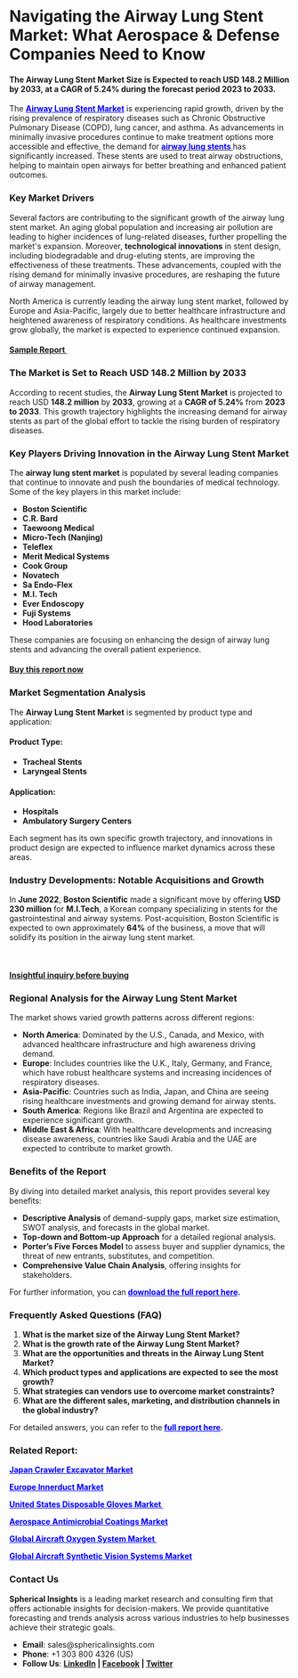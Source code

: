 <h1><strong>Navigating the Airway Lung Stent Market: What Aerospace &amp; Defense Companies Need to Know<br /></strong></h1>
<h4><strong>The Airway Lung Stent Market Size is Expected to reach USD 148.2 Million by 2033, at a CAGR of 5.24% during the forecast period 2023 to 2033.</strong></h4>
<p>The&nbsp;<span style="color: #0000ff;"><a style="color: #0000ff;" href="https://www.sphericalinsights.com/reports/airway-lung-stent-market" target="_blank" rel="noopener"><strong>Airway Lung Stent Market</strong></a></span>&nbsp;is experiencing rapid growth, driven by the rising prevalence of respiratory diseases such as Chronic Obstructive Pulmonary Disease (COPD), lung cancer, and asthma. As advancements in minimally invasive procedures continue to make treatment options more accessible and effective, the demand for&nbsp;<a href="https://www.sphericalinsights.com/reports/airport-runway-inspection-service-market" target="_blank" rel="noopener"><strong><span style="color: #0000ff;">airway lung stents</span>&nbsp;</strong></a>has significantly increased. These stents are used to treat airway obstructions, helping to maintain open airways for better breathing and enhanced patient outcomes.</p>
<h3>Key Market Drivers</h3>
<p>Several factors are contributing to the significant growth of the airway lung stent market. An aging global population and increasing air pollution are leading to higher incidences of lung-related diseases, further propelling the market's expansion. Moreover,&nbsp;<strong>technological innovations</strong>&nbsp;in stent design, including biodegradable and drug-eluting stents, are improving the effectiveness of these treatments. These advancements, coupled with the rising demand for minimally invasive procedures, are reshaping the future of airway management.</p>
<p>North America is currently leading the airway lung stent market, followed by Europe and Asia-Pacific, largely due to better healthcare infrastructure and heightened awareness of respiratory conditions. As healthcare investments grow globally, the market is expected to experience continued expansion.</p>
<h4><a href="https://www.sphericalinsights.com/request-sample/6916" target="_blank" rel="noopener">Sample Report&nbsp;</a></h4>
<h3>The Market is Set to Reach USD 148.2 Million by 2033</h3>
<p>According to recent studies, the&nbsp;<strong>Airway Lung Stent Market</strong>&nbsp;is projected to reach USD&nbsp;<strong>148.2 million</strong>&nbsp;by&nbsp;<strong>2033</strong>, growing at a&nbsp;<strong>CAGR of 5.24%</strong>&nbsp;from&nbsp;<strong>2023 to 2033</strong>. This growth trajectory highlights the increasing demand for airway stents as part of the global effort to tackle the rising burden of respiratory diseases.</p>
<h3>Key Players Driving Innovation in the Airway Lung Stent Market</h3>
<p>The&nbsp;<strong>airway lung stent market</strong>&nbsp;is populated by several leading companies that continue to innovate and push the boundaries of medical technology. Some of the key players in this market include:</p>
<ul>
<li><strong>Boston Scientific</strong></li>
<li><strong>C.R. Bard</strong></li>
<li><strong>Taewoong Medical</strong></li>
<li><strong>Micro-Tech (Nanjing)</strong></li>
<li><strong>Teleflex</strong></li>
<li><strong>Merit Medical Systems</strong></li>
<li><strong>Cook Group</strong></li>
<li><strong>Novatech</strong></li>
<li><strong>Sa Endo-Flex</strong></li>
<li><strong>M.I. Tech</strong></li>
<li><strong>Ever Endoscopy</strong></li>
<li><strong>Fuji Systems</strong></li>
<li><strong>Hood Laboratories</strong></li>
</ul>
<p>These companies are focusing on enhancing the design of airway lung stents and advancing the overall patient experience.</p>
<h4><a href="https://www.sphericalinsights.com/checkout/6916" target="_blank" rel="noopener">Buy this report now</a></h4>
<h3>Market Segmentation Analysis</h3>
<p>The&nbsp;<strong>Airway Lung Stent Market</strong>&nbsp;is segmented by product type and application:</p>
<h4>Product Type:</h4>
<ul>
<li><strong>Tracheal Stents</strong></li>
<li><strong>Laryngeal Stents</strong></li>
</ul>
<h4>Application:</h4>
<ul>
<li><strong>Hospitals</strong></li>
<li><strong>Ambulatory Surgery Centers</strong></li>
</ul>
<p>Each segment has its own specific growth trajectory, and innovations in product design are expected to influence market dynamics across these areas.</p>
<h3>Industry Developments: Notable Acquisitions and Growth</h3>
<p>In&nbsp;<strong>June 2022</strong>,&nbsp;<strong>Boston Scientific</strong>&nbsp;made a significant move by offering&nbsp;<strong>USD 230 million</strong>&nbsp;for&nbsp;<strong>M.I.Tech</strong>, a Korean company specializing in stents for the gastrointestinal and airway systems. Post-acquisition, Boston Scientific is expected to own approximately&nbsp;<strong>64%</strong>&nbsp;of the business, a move that will solidify its position in the airway lung stent market.</p>
<p>&nbsp;</p>
<h4><a href="https://www.sphericalinsights.com/inquiry-before-buying/6916" target="_blank" rel="noopener">Insightful inquiry before buying</a></h4>
<h3>Regional Analysis for the Airway Lung Stent Market</h3>
<p>The market shows varied growth patterns across different regions:</p>
<ul>
<li><strong>North America</strong>: Dominated by the U.S., Canada, and Mexico, with advanced healthcare infrastructure and high awareness driving demand.</li>
<li><strong>Europe</strong>: Includes countries like the U.K., Italy, Germany, and France, which have robust healthcare systems and increasing incidences of respiratory diseases.</li>
<li><strong>Asia-Pacific</strong>: Countries such as India, Japan, and China are seeing rising healthcare investments and growing demand for airway stents.</li>
<li><strong>South America</strong>: Regions like Brazil and Argentina are expected to experience significant growth.</li>
<li><strong>Middle East &amp; Africa</strong>: With healthcare developments and increasing disease awareness, countries like Saudi Arabia and the UAE are expected to contribute to market growth.</li>
</ul>
<h3>Benefits of the Report</h3>
<p>By diving into detailed market analysis, this report provides several key benefits:</p>
<ul>
<li><strong>Descriptive Analysis</strong>&nbsp;of demand-supply gaps, market size estimation, SWOT analysis, and forecasts in the global market.</li>
<li><strong>Top-down and Bottom-up Approach</strong>&nbsp;for a detailed regional analysis.</li>
<li><strong>Porter&rsquo;s Five Forces Model</strong>&nbsp;to assess buyer and supplier dynamics, the threat of new entrants, substitutes, and competition.</li>
<li><strong>Comprehensive Value Chain Analysis</strong>, offering insights for stakeholders.</li>
</ul>
<p>For further information, you can<span style="color: #0000ff;"><strong>&nbsp;<a style="color: #0000ff;" href="https://www.sphericalinsights.com/reports/airway-lung-stent-market" target="_new" rel="noopener">download the full report here</a>.</strong></span></p>
<h3>Frequently Asked Questions (FAQ)</h3>
<ol>
<li><strong>What is the market size of the Airway Lung Stent Market?</strong></li>
<li><strong>What is the growth rate of the Airway Lung Stent Market?</strong></li>
<li><strong>What are the opportunities and threats in the Airway Lung Stent Market?</strong></li>
<li><strong>Which product types and applications are expected to see the most growth?</strong></li>
<li><strong>What strategies can vendors use to overcome market constraints?</strong></li>
<li><strong>What are the different sales, marketing, and distribution channels in the global industry?</strong></li>
</ol>
<p>For detailed answers, you can refer to the<strong>&nbsp;<span style="color: #0000ff;"><a style="color: #0000ff;" href="https://www.sphericalinsights.com/reports/airway-lung-stent-market" target="_new" rel="noopener">full report here</a>.</span></strong></p>
<h3>Related Report:</h3>
<p><span style="color: #0000ff;"><strong><a style="color: #0000ff;" href="https://www.sphericalinsights.com/de/reports/japan-crawler-excavator-market" target="_blank" rel="noopener">Japan Crawler Excavator Market</a></strong></span></p>
<p><span style="color: #0000ff;"><strong><a style="color: #0000ff;" href="https://www.sphericalinsights.com/de/reports/europe-innerduct-market" target="_blank" rel="noopener">Europe Innerduct Market</a></strong></span></p>
<p><span style="color: #0000ff;"><strong><a style="color: #0000ff;" href="https://www.sphericalinsights.com/fr/reports/united-states-disposable-gloves-market" target="_blank" rel="noopener">United States Disposable Gloves Market&nbsp;</a></strong></span></p>
<p><span style="color: #0000ff;"><strong><a style="color: #0000ff;" href="https://www.sphericalinsights.com/fr/reports/aerospace-antimicrobial-coatings-market" target="_blank" rel="noopener">Aerospace Antimicrobial Coatings Market</a></strong></span></p>
<p><span style="color: #0000ff;"><strong><a style="color: #0000ff;" href="https://www.globenewswire.com/news-release/2024/09/01/2938804/0/en/Global-Aircraft-Oxygen-System-Market-Size-To-Worth-USD-4-8-Billion-By-2033-CAGR-Of-7-18.html" target="_blank" rel="noopener">Global Aircraft Oxygen System Market&nbsp;</a></strong></span></p>
<p><span style="color: #0000ff;"><strong><a style="color: #0000ff;" href="https://www.globenewswire.com/news-release/2024/08/30/2938743/0/en/Global-Aircraft-Synthetic-Vision-Systems-Market-Size-To-Worth-USD-14-3-Billion-By-2033-CAGR-Of-5-72.html" target="_blank" rel="noopener">Global Aircraft Synthetic Vision Systems Market</a></strong></span></p>
<h3>Contact Us</h3>
<p><strong>Spherical Insights</strong>&nbsp;is a leading market research and consulting firm that offers actionable insights for decision-makers. We provide quantitative forecasting and trends analysis across various industries to help businesses achieve their strategic goals.</p>
<ul>
<li><strong>Email</strong>:&nbsp;<a rel="noopener">sales@sphericalinsights.com</a></li>
<li><strong>Phone</strong>: +1 303 800 4326 (US)</li>
<li><strong>Follow Us</strong>:&nbsp;<strong><a href="https://www.linkedin.com/" target="_new" rel="noopener">LinkedIn</a>&nbsp;|&nbsp;<a href="https://www.facebook.com/" target="_new" rel="noopener">Facebook</a>&nbsp;|&nbsp;<a href="https://www.twitter.com/" target="_new" rel="noopener">Twitter</a></strong></li>
</ul>
